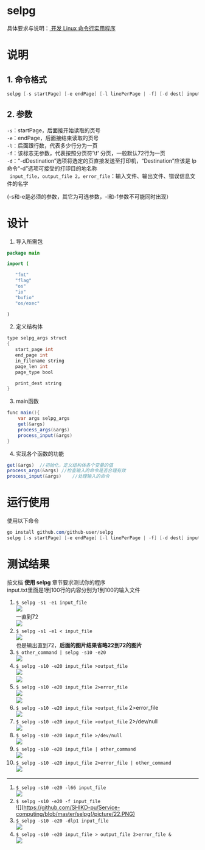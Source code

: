 
# selpg
具体要求与说明：[ 开发 Linux 命令行实用程序 ](https://www.ibm.com/developerworks/cn/linux/shell/clutil/index.html)
# 说明
## 1. 命令格式  
```java
selpg [-s startPage] [-e endPage] [-l linePerPage | -f] [-d dest] input_file >output_file 2>error_file
   ```

## 2. 参数
   `-s`：startPage，后面接开始读取的页号   
    `-e`：endPage，后面接结束读取的页号  
    `-l`：后面跟行数，代表多少行分为一页  
    `-f`：该标志无参数，代表按照分页符’\f’ 分页，一般默认72行为一页  
    `-d`：“-dDestination”选项将选定的页直接发送至打印机，“Destination”应该是 lp 命令“-d”选项可接受的打印目的地名称  
   ` input_file`，`output_file 2`，`error_file`：输入文件、输出文件、错误信息文件的名字  
   
(-s和-e是必须的参数，其它为可选参数，-l和-f参数不可能同时出现）

# 设计

 1. 导入所需包
 ```java
 package main

import (

	"fmt"
	"flag"
	"os"
	"io"
	"bufio"
	"os/exec"

)
```

 2. 定义结构体
 ```java
 type selpg_args struct
{
	start_page int
	end_page int
	in_filename string
	page_len int
	page_type bool

	print_dest string
}
 ```
3. main函数
```java
func main(){
	var args selpg_args
	get(&args)
	process_args(&args)
	process_input(&args)
}
```
4. 实现各个函数的功能
```java
get(&args)	//初始化，定义结构体各个变量的值
process_args(&args)	//检查输入的命令是否合理有效
process_input(&args)	//处理输入的命令
```
# 运行使用
使用以下命令
```java
go install github.com/github-user/selpg
selpg [-s startPage] [-e endPage] [-l linePerPage | -f] [-d dest] input_file >output_file 2>error_file
```
# 测试结果
按文档 **使用 selpg** 章节要求测试你的程序   
input.txt里面是1到100行的内容分别为1到100的输入文件

1. `$ selpg -s1 -e1 input_file`  
![](https://github.com/SHIKD-pu/Service-computing/blob/master/selpg/picture/1-1.PNG)  
一直到72  
![](https://github.com/SHIKD-pu/Service-computing/blob/master/selpg/picture/1-3.PNG)  
2. `$ selpg -s1 -e1 < input_file`  
![](https://github.com/SHIKD-pu/Service-computing/blob/master/selpg/picture/2.PNG)  
也是输出直到72，**后面的图片结果省略22到72的图片**  
3. `$ other_command | selpg -s10 -e20`  
![](https://github.com/SHIKD-pu/Service-computing/blob/master/selpg/picture/3.PNG)  
4. `$ selpg -s10 -e20 input_file >output_file`  
![](https://github.com/SHIKD-pu/Service-computing/blob/master/selpg/picture/4-1.PNG)  
![](https://github.com/SHIKD-pu/Service-computing/blob/master/selpg/picture/4-2.PNG)  
5. `$ selpg -s10 -e20 input_file 2>error_file`  
![](https://github.com/SHIKD-pu/Service-computing/blob/master/selpg/picture/5-1.PNG)  
![](https://github.com/SHIKD-pu/Service-computing/blob/master/selpg/picture/5-2.PNG)  
6. `$ selpg -s10 -e20 input_file >output_file` 2>error_file  
![](https://github.com/SHIKD-pu/Service-computing/blob/master/selpg/picture/6.PNG)  
7. `$ selpg -s10 -e20 input_file >output_file` 2>/dev/null  
![](https://github.com/SHIKD-pu/Service-computing/blob/master/selpg/picture/7.PNG)  
8. `$ selpg -s10 -e20 input_file >/dev/null`  
![](https://github.com/SHIKD-pu/Service-computing/blob/master/selpg/picture/8.PNG)  
9. `$ selpg -s10 -e20 input_file | other_command`  
![](https://github.com/SHIKD-pu/Service-computing/blob/master/selpg/picture/9.PNG)  
10. `$ selpg -s10 -e20 input_file 2>error_file | other_command`  
![](https://github.com/SHIKD-pu/Service-computing/blob/master/selpg/picture/10.PNG)  
---  
1. `$ selpg -s10 -e20 -l66 input_file`  
![](https://github.com/SHIKD-pu/Service-computing/blob/master/selpg/picture/21.PNG)  
2. `$ selpg -s10 -e20 -f input_file`  
![](https://github.com/SHIKD-pu/Service-computing/blob/master/selpg(/picture/22.PNG)  
3. `$ selpg -s10 -e20 -dlp1 input_file`  
![](https://github.com/SHIKD-pu/Service-computing/blob/master/selpg/picture/23.PNG)  
4. `$ selpg -s10 -e20 input_file > output_file 2>error_file &`  
![](https://github.com/SHIKD-pu/Service-computing/blob/master/selpg/picture/24.PNG)   
